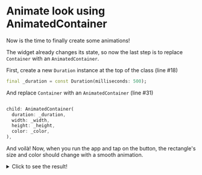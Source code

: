 # Animate look using AnimatedContainer

Now is the time to finally create some animations!

The widget already changes its state, so now the last step is to replace 
`Container` with an `AnimatedContainer`. 

First, create a new `Duration` instance at the top of the class (line #18)

```dart
final _duration = const Duration(milliseconds: 500);
```

And replace `Container` with an `AnimatedContainer` (line #31)

```dart

child: AnimatedContainer(
  duration: _duration,
  width: _width,
  height: _height,
  color: _color,
),

```

And voilà! Now, when you run the app and tap on the button, the rectangle's 
size and color should change with a smooth animation. 

<details>
  <summary>Click to see the result!</summary>

![Using AnimatedContainer](https://github.com/pszklarska/flutter_animations_workshop/raw/main/assets/screen02.gif?raw=true)
</details>

<img alt="Google Analytics" src="https://www.google-analytics.com/collect?v=1&cid=1&t=pageview&ec=workshop&ea=open&dp=blob/main/step_03/instructions.md&dt=/step-03&tid=UA-226900214-1" style="width: 1px; height: 1px"/>
